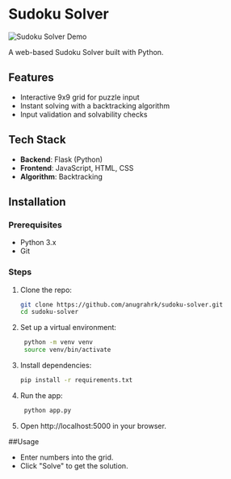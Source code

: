 # Sudoku Solver

![Sudoku Solver Demo]([https://jmp.sh/s/tvaajf1wcmUjs4QpDlZg](https://media3.giphy.com/media/v1.Y2lkPTc5MGI3NjExa2loa2doNHdwc211a2IwMmV0OHdoMWE4OGZpN3dhdW1mNDk1ZmhvNCZlcD12MV9pbnRlcm5hbF9naWZfYnlfaWQmY3Q9Zw/EMvGcVPZJgcWAunImY/giphy.gif))

A web-based Sudoku Solver built with Python.

## Features
- Interactive 9x9 grid for puzzle input
- Instant solving with a backtracking algorithm
- Input validation and solvability checks

## Tech Stack
- **Backend**: Flask (Python)
- **Frontend**: JavaScript, HTML, CSS
- **Algorithm**: Backtracking

## Installation

### Prerequisites
- Python 3.x
- Git

### Steps
1. Clone the repo:
   ```bash
   git clone https://github.com/anugrahrk/sudoku-solver.git
   cd sudoku-solver
2. Set up a virtual environment:
   ```bash
    python -m venv venv
    source venv/bin/activate
3. Install dependencies:
    ```bash
    pip install -r requirements.txt
4. Run the app:
   ```bash
    python app.py
5. Open http://localhost:5000 in your browser.

##Usage
- Enter numbers into the grid.
- Click "Solve" to get the solution.
